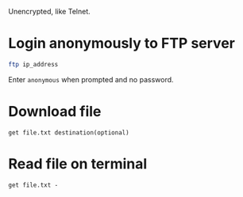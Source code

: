 Unencrypted, like Telnet.  
# Login anonymously to FTP server
```bash
ftp ip_address
```
Enter `anonymous` when prompted and no password.  

# Download file
```
get file.txt destination(optional)
```
# Read file on terminal
```
get file.txt -
```
